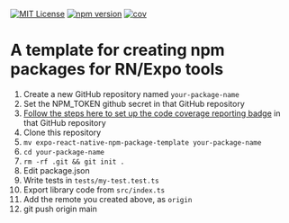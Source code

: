 [![MIT License](https://img.shields.io/npm/l/@pachun/react-native-use-app-lifecycle.svg?style=flat-square)](https://github.com/pachun/react-native-use-app-lifecycle/blob/main/LICENSE)
[![npm version](https://img.shields.io/npm/v/@pachun/react-native-use-app-lifecycle.svg)](https://www.npmjs.com/package/@pachun/react-native-use-app-lifecycle)
[![cov](https://pachun.github.io/react-native-use-app-lifecycle/badges/coverage.svg)](https://github.com/pachun/react-native-use-app-lifecycle/actions)

# A template for creating npm packages for RN/Expo tools

1. Create a new GitHub repository named `your-package-name`
1. Set the NPM_TOKEN github secret in that GitHub repository
1. [Follow the steps here to set up the code coverage reporting badge](https://github.com/marketplace/actions/coverage-badge) in that GitHub repository
1. Clone this repository
1. `mv expo-react-native-npm-package-template your-package-name`
1. `cd your-package-name`
1. `rm -rf .git && git init .`
1. Edit package.json
1. Write tests in `tests/my-test.test.ts`
1. Export library code from `src/index.ts`
1. Add the remote you created above, as `origin`
1. git push origin main
